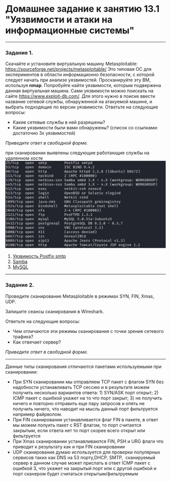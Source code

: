 # Домашнее задание к занятию 13.1 "Уязвимости и атаки на информационные системы"

------

### Задание 1.

Скачайте и установите виртуальную машину Metasploitable: https://sourceforge.net/projects/metasploitable/
Это типовая ОС для экспериментов в области информационно безопасности, с которой следует начать при анализе уязвимостей.
Просканируйте эту ВМ, используя **nmap**.
Попробуйте найти уязвимости, которым подвержена данная виртуальная машина.
Сами уязвимости можно поискать на сайте https://www.exploit-db.com/.
Для этого нужно в поиске ввести название сетевой службы, обнаруженной на атакуемой машине, и выбрать подходящие по версии уязвимости.
Ответьте на следующие вопросы:
- Какие сетевые службы в ней разрешены?
- Какие уязвимости были вами обнаружены? (список со ссылками: достаточно 3х уязвимостей)
  
*Приведите ответ в свободной форме.*  

при сканировании выявлены следующие работающие службы на удаленном хосте
![](./img/13.1.1.png)

1) [Уязвимость Postfix smtp](https://www.exploit-db.com/exploits/34896)
2) [Samba](https://www.exploit-db.com/exploits/42084)
3) [MySQL](https://www.exploit-db.com/exploits/30020)


---


### Задание 2.

Проведите сканирование Metasploitable в режимах SYN, FIN, Xmas, UDP.

Запишите сеансы сканирования в Wireshark.

Ответьте на следующие вопросы:

- Чем отличаются эти режимы сканирования с точки зрения сетевого трафика?
- Как отвечает сервер?

*Приведите ответ в свободной форме.*

---   

Данные типы сканирования отличаются пакетами используемыми при сканировании:

- При SYN сканировании мы отправляем TCP пакет с флагом SYN без надобности устанавливать TCP сессию и в результате можем получить несколько вариантов ответа: 1) SYN/ASK порт открыт; 2) ICMP пакет с ошибкой укажет на то что порт закрыт; 3) не получить ничего и повторно отправить еще пару запросов и опять не получить ничего, что наводит на мысль данный порт фильтруется например файрволом.
- При FIN сканировании устанавливается флаг FIN в пакете, в ответ мы можем полуить пакет с RST флагом, то порт считается закрытым, если ответа нет то порт скорее всего открыт или фильтруется
- При Xmas сканировании устанавливаются FIN, PSH и URG флаги что приводит к результату как и при FIN сканировании
- UDP сканирование думаю используется для проверки популярных сервисов таких как  DNS на 53 порту,DHCP, SMTP,  сканируемый сервер в данном случае может прислать в ответ ICMP пакет с ошибкой 3, что укажет на закрытый порт или с другой ошибкой и порт сканером будет считаться открытым/фильтруемым